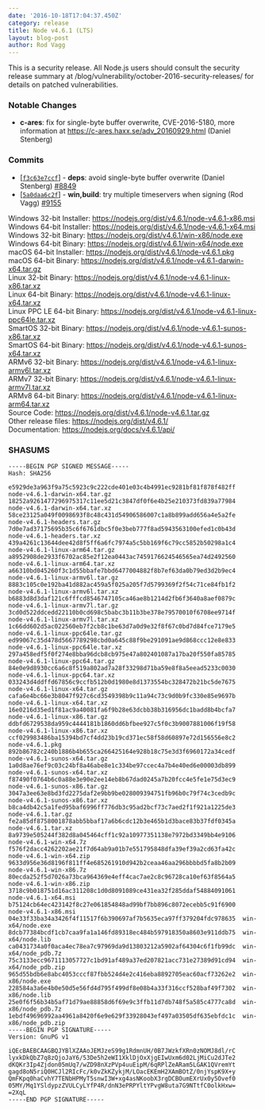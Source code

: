 ```yaml
---
date: '2016-10-18T17:04:37.450Z'
category: release
title: Node v4.6.1 (LTS)
layout: blog-post
author: Rod Vagg
---
```


This is a security release. All Node.js users should consult the security release summary at /blog/vulnerability/october-2016-security-releases/ for details on patched vulnerabilities.

### Notable Changes

- **c-ares**: fix for single-byte buffer overwrite, CVE-2016-5180, more information at https://c-ares.haxx.se/adv_20160929.html (Daniel Stenberg)

### Commits

- [[`f3c63e7ccf`](https://github.com/nodejs/node/commit/f3c63e7ccf)] - **deps**: avoid single-byte buffer overwrite (Daniel Stenberg) [#8849](https://github.com/nodejs/node/pull/8849)
- [[`5a0daa6c2f`](https://github.com/nodejs/node/commit/5a0daa6c2f)] - **win,build**: try multiple timeservers when signing (Rod Vagg) [#9155](https://github.com/nodejs/node/pull/9155)

Windows 32-bit Installer: https://nodejs.org/dist/v4.6.1/node-v4.6.1-x86.msi \
Windows 64-bit Installer: https://nodejs.org/dist/v4.6.1/node-v4.6.1-x64.msi \
Windows 32-bit Binary: https://nodejs.org/dist/v4.6.1/win-x86/node.exe \
Windows 64-bit Binary: https://nodejs.org/dist/v4.6.1/win-x64/node.exe \
macOS 64-bit Installer: https://nodejs.org/dist/v4.6.1/node-v4.6.1.pkg \
macOS 64-bit Binary: https://nodejs.org/dist/v4.6.1/node-v4.6.1-darwin-x64.tar.gz \
Linux 32-bit Binary: https://nodejs.org/dist/v4.6.1/node-v4.6.1-linux-x86.tar.xz \
Linux 64-bit Binary: https://nodejs.org/dist/v4.6.1/node-v4.6.1-linux-x64.tar.xz \
Linux PPC LE 64-bit Binary: https://nodejs.org/dist/v4.6.1/node-v4.6.1-linux-ppc64le.tar.xz \
SmartOS 32-bit Binary: https://nodejs.org/dist/v4.6.1/node-v4.6.1-sunos-x86.tar.xz \
SmartOS 64-bit Binary: https://nodejs.org/dist/v4.6.1/node-v4.6.1-sunos-x64.tar.xz \
ARMv6 32-bit Binary: https://nodejs.org/dist/v4.6.1/node-v4.6.1-linux-armv6l.tar.xz \
ARMv7 32-bit Binary: https://nodejs.org/dist/v4.6.1/node-v4.6.1-linux-armv7l.tar.xz \
ARMv8 64-bit Binary: https://nodejs.org/dist/v4.6.1/node-v4.6.1-linux-arm64.tar.xz \
Source Code: https://nodejs.org/dist/v4.6.1/node-v4.6.1.tar.gz \
Other release files: https://nodejs.org/dist/v4.6.1/ \
Documentation: https://nodejs.org/docs/v4.6.1/api/

### SHASUMS

```
-----BEGIN PGP SIGNED MESSAGE-----
Hash: SHA256

e5929de3a963f9a75c5923c9c222cde401e03c4b4991ec9281bf81f878f482ff  node-v4.6.1-darwin-x64.tar.gz
18252a9261477296975317c11ee5d21c3847df0f6e4b25e210373fd839a77984  node-v4.6.1-darwin-x64.tar.xz
58ce23125a049f0098693f8c48c431d54906586007c1a8b899add656a4e5a2fe  node-v4.6.1-headers.tar.gz
7d0e7ad37175695b35c6f6761dbc5f0e3beb777f8ad5943563100efed1c0b43d  node-v4.6.1-headers.tar.xz
439a4261c13644dee42d8f5ff6a6fc7974a5c5bb169f6c79cc5852b50298a1c4  node-v4.6.1-linux-arm64.tar.gz
a8952908de2933f6702ac85e2f12ea0443ac7459176624546565ea74d2492560  node-v4.6.1-linux-arm64.tar.xz
a66310bd045260f3c1d55bbafe7bbd6477004882f8b7ef63da0b79ed3d2b9ec4  node-v4.6.1-linux-armv6l.tar.gz
8883c105c0e192ba41d882ac459a5f025a205f7d5799369f2f54c71ce84fb1f2  node-v4.6.1-linux-armv6l.tar.xz
b6883d8d3daf121c6fffcd8546747105ca46ae8b1214d2fb6f3640a8aef0879c  node-v4.6.1-linux-armv7l.tar.gz
3cd0d522ddcedd22110b0cd698c5babc3b11b3be378e79570010f6708ee9714f  node-v4.6.1-linux-armv7l.tar.xz
1c66dd602d5ac022560eb7f2cb8c1be63d7a0d9e32f8f67c0bd7d84fce7179e5  node-v4.6.1-linux-ppc64le.tar.gz
ed99067c35d478d5667789298cbd0a645c88f9be291091ae9d868ccc12e8e833  node-v4.6.1-linux-ppc64le.tar.xz
297a458edf5f0f274e8bba96dcb8cb975e47a802401087a17ba20f550fa85785  node-v4.6.1-linux-ppc64.tar.gz
84e0e9d8930cc6a6c8f519a802ad7a28f33298d71ba59e8f8a5eead5233c0030  node-v4.6.1-linux-ppc64.tar.xz
033243d4ddffd67856c9ccfb512b0d1980e8d1373554bc328472b21bc5de7675  node-v4.6.1-linux-x64.tar.gz
cafa6e4bc66e3b8047f927c6cd3549398b9c11a94c73c9d0b9fc330e85e9697b  node-v4.6.1-linux-x64.tar.xz
16e0216d35ed1f81ac9a40081fa6f9b28e63dcbb38b316956dc1badd8b4bcfa7  node-v4.6.1-linux-x86.tar.gz
ddbfd6729538da959c4444181b1860dd6bfbee927c5f0c3b9007881006f19f58  node-v4.6.1-linux-x86.tar.xz
ccf029983486ba15394bd7cf4dd23b19cd371ec58f58d60897e72d156556e8c2  node-v4.6.1.pkg
892b86782c240b1886b4b655ca266425164e928b18c75e3d3f6960172a34cedf  node-v4.6.1-sunos-x64.tar.gz
1a0d8ae76ef9c03c24bf8a46abe8e1c334be97ccec4a7b4e40ed6e00003db899  node-v4.6.1-sunos-x64.tar.xz
f87490f0764b6c0a88e3e90e2ee14eb8b67dad0245a7b20fcc4e5fe1e75d3ec9  node-v4.6.1-sunos-x86.tar.gz
3047a3ee63e8bd3fd2275daf2e9bb9be028009394751fb96b0c79f74c3cedb9c  node-v4.6.1-sunos-x86.tar.xz
b8ca4db42c5a1fed95baf6996ff776db3c95ad2bcf73c7aed2f1f921a1225de3  node-v4.6.1.tar.gz
fe2a85df8758001878abb5bbaf17a6b6cdc12b3e465b1d3bace83b37fdf0345a  node-v4.6.1.tar.xz
8a9739e505244f382d8a045464cff1c92a10977351138e7972bd3349bb4e9106  node-v4.6.1-win-x64.7z
f576f2dacc4262202ae21f7d64ab9a01b7e551795848dfa39ef39a2cd63fa42c  node-v4.6.1-win-x64.zip
9633d956e36d8196f811ff4e685261910d942b2ceaa46aa296bbbbd5fa8b2b09  node-v4.6.1-win-x86.7z
80ecda252f5d7026a73bca964369e4eff4cac7ae2c8c96728ca10ef63f8564a5  node-v4.6.1-win-x86.zip
3718c9b018751d16ac311208c1d0d8091089ce431ea32f285ddaf54884091061  node-v4.6.1-x64.msi
b75124cb64ec423142f8c27e061854848ad99bf7bb896c8072ecebb5c91f6900  node-v4.6.1-x86.msi
04e33f33ba34a3426f4f11517f6b390697af7b5635eca97ff379204fdc978635  win-x64/node.exe
8dcb77384bcdf1cb7caa9fa1a146fd89318ec484b597918350a8603e911ddb75  win-x64/node.lib
ca0431734a0f0aca4ec78ea7c97969da9d13803212a5902af64304c6f1fb99dc  win-x64/node_pdb.7z
75c3133ecc9671113057727c1bd91af489a37ed207821acc731e27389d91cd94  win-x64/node_pdb.zip
965d55bdb6e8abc4053cccf87fbb524d4e2c416eba8892705eac60acf73262e2  win-x86/node.exe
228584a3a6e4b0e50d5e56fd4d795f499df8e08b4a33f316ccf528baf49f7302  win-x86/node.lib
25e0f6f56b34b5af71d79ae88858d6f69e9c3ffb11d7db748f5a585c4777ca8d  win-x86/node_pdb.7z
1ebdf49696992aa4961a8420f6e9e629f33928043ef497a03505df635ebfdc1c  win-x86/node_pdb.zip
-----BEGIN PGP SIGNATURE-----
Version: GnuPG v1

iQEcBAEBCAAGBQJYBlXZAAoJEMJzeS99g1RdmnUH/0B7JWzkfXRn0zNOMJ8dl/rC
lyxkDkQbZ7q8zQjoJaY6/53De5h2eWI1XklDjOxXjgEIwUxm6d02LjMiCu2dJTe2
dKQKr3Ip4Zjdon05mUq7/wZD98nXzPVp4uuEipM/6qRPlZeARam5LGAK1QVremYt
gagd8oN5riQ0HCJl2RIcFc/k0vZkKZykjM/LOacEKEmH2XAmBOtZ/0njYspK9X+y
QmFKpq0haCvhY7TENbHPMyT5snwI3W+xg4asNKoobX3rgDCBOumEXrUx0y5Ovef0
05MY/Mq1YSldypzZVULCyLYfP4R/dnN3ePRPYltYPvgW8uta7G9NTtfC0olkHxw=
=2XqL
-----END PGP SIGNATURE-----

```
